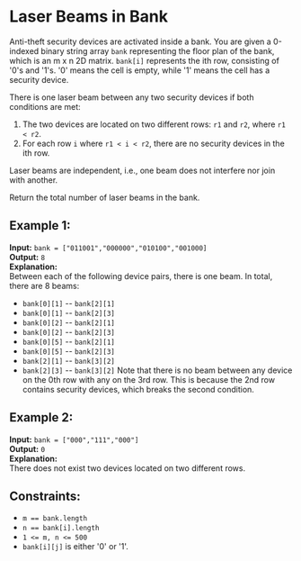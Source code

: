 # Laser Beams in Bank

Anti-theft security devices are activated inside a bank. You are given a 0-indexed binary string array `bank` representing the floor plan of the bank, which is an m x n 2D matrix. `bank[i]` represents the ith row, consisting of '0's and '1's. '0' means the cell is empty, while '1' means the cell has a security device.

There is one laser beam between any two security devices if both conditions are met:

1. The two devices are located on two different rows: `r1` and `r2`, where `r1 < r2`.
2. For each row `i` where `r1 < i < r2`, there are no security devices in the ith row.

Laser beams are independent, i.e., one beam does not interfere nor join with another.

Return the total number of laser beams in the bank.

## Example 1:

**Input:** `bank = ["011001","000000","010100","001000]`  
**Output:** `8`  
**Explanation:**  
Between each of the following device pairs, there is one beam. In total, there are 8 beams:
 - `bank[0][1]` -- `bank[2][1]`
 - `bank[0][1]` -- `bank[2][3]`
 - `bank[0][2]` -- `bank[2][1]`
 - `bank[0][2]` -- `bank[2][3]`
 - `bank[0][5]` -- `bank[2][1]`
 - `bank[0][5]` -- `bank[2][3]`
 - `bank[2][1]` -- `bank[3][2]`
 - `bank[2][3]` -- `bank[3][2]`
Note that there is no beam between any device on the 0th row with any on the 3rd row. This is because the 2nd row contains security devices, which breaks the second condition.

## Example 2:

**Input:** `bank = ["000","111","000"]`  
**Output:** `0`  
**Explanation:**  
There does not exist two devices located on two different rows.

## Constraints:

- `m == bank.length`
- `n == bank[i].length`
- `1 <= m, n <= 500`
- `bank[i][j]` is either '0' or '1'.
